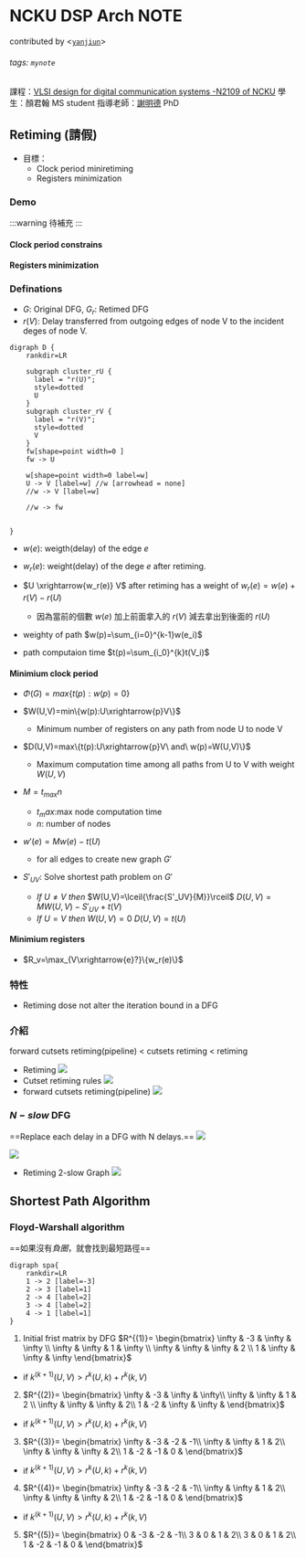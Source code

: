 # NCKU DSP Arch NOTE
contributed by <[`yanjiun`](https://github.com/yanjiunhaha)>
###### tags: `mynote`
課程：[VLSI design for digital communication systems -N2109 of NCKU](http://vlsilab.ee.ncku.edu.tw/vlsi.html)
學生：顏君翰 MS student
指導老師：[謝明德](http://vlsilab.ee.ncku.edu.tw/prof.html) PhD

## Retiming (請假)
* 目標：
    * Clock period miniretiming
    * Registers minimization
### Demo
:::warning
待補充
:::
#### Clock period constrains
#### Registers minimization


### Definations
* $G$: Original DFG, $G_r$: Retimed DFG
* $r(V)$: Delay transferred from outgoing edges of node V to the incident deges of node V.
```graphviz
digraph D {
    rankdir=LR
    
    subgraph cluster_rU {
      label = "r(U)";
      style=dotted
      U
    }
    subgraph cluster_rV {
      label = "r(V)";
      style=dotted
      V
    }
    fw[shape=point width=0 ]
    fw -> U 
    
    w[shape=point width=0 label=w]
    U -> V [label=w] //w [arrowhead = none]
    //w -> V [label=w]
    
    //w -> fw
    
    
} 
```
* $w(e)$: weigth(delay) of the edge $e$
* $w_r(e)$: weight(delay) of the dege $e$ after retiming.
* $U \xrightarrow{w_r(e)} V$ after retiming has a weight of $w_r(e)=w(e)+r(V)-r(U)$
    * 因為當前的個數 $w(e)$ 加上前面拿入的 $r(V)$ 減去拿出到後面的 $r(U)$
* weighty of path 
  $w(p)=\sum_{i=0}^{k-1}w(e_i)$
  
* path computaion time
  $t(p)=\sum_{i_0}^{k}t(V_i)$
  
#### Minimium clock period
* $\Phi(G)=max\{t(p):w(p)=0\}$
* $W(U,V)=min\{w(p):U\xrightarrow{p}V\}$
    * Minimum number of registers on any path from node U to node V
* $D(U,V)=max\{t(p):U\xrightarrow{p}V\ and\ w(p)=W(U,V)\}$
    * Maximum computation time among all paths from U to V with weight $W(U,V)$

* $M=t_{max}n$
    * $t_max$:max node computation time
    * $n$: number of nodes
* $w'(e)=Mw(e)-t(U)$
    * for all edges to create new graph $G'$
* $S'_{UV}$: Solve shortest path problem on $G'$
    * $If\ U \ne V\ then$
      $W(U,V)=\lceil{\frac{S'_UV}{M}}\rceil$
      $D(U,V)=MW(U,V)-S'_{UV}+t(V)$
    * $If\ U = V\ then$
      $W(U,V)=0$
      $D(U,V)=t(U)$
#### Minimium registers 
* $R_v=\max_{V\xrightarrow{e}?}\{w_r(e)\}$
### 特性
* Retiming dose not alter the iteration bound in a DFG

### 介紹
forward cutsets retiming(pipeline) < cutsets retiming < retiming
* Retiming
![](https://i.imgur.com/fVjnF7R.png)
* Cutset retiming rules
  ![](https://i.imgur.com/WQcN5iz.png)
* forward cutsets retiming(pipeline)
  ![](https://i.imgur.com/p3SZZc3.png)



### $N-slow$ DFG
==Replace each delay in a DFG with N delays.==
![](https://i.imgur.com/JuzM3Fd.png)

![](https://i.imgur.com/uJzGxrJ.png)

* Retiming 2-slow Graph
![](https://i.imgur.com/z5cb6qY.png)


## Shortest Path Algorithm
### Floyd-Warshall algorithm
==如果沒有*負圈*，就會找到最短路徑==
```graphviz
digraph spa{
    rankdir=LR
    1 -> 2 [label=-3]
    2 -> 3 [label=1]
    2 -> 4 [label=2]
    3 -> 4 [label=2]
    4 -> 1 [label=1]
}
```

1. Initial frist matrix by DFG
   $R^{(1)}=
\begin{bmatrix}
    \infty &   -3   & \infty & \infty \\
    \infty & \infty &    1   & \infty \\
    \infty & \infty & \infty &    2   \\
       1   & \infty & \infty & \infty
\end{bmatrix}$

* if $k^{(k+1)}(U,V)>r^k(U,k)+r^k(k,V)$
2. $R^{(2)}=
\begin{bmatrix}
    \infty & -3 & \infty & \infty\\
    \infty & \infty & 1 & 2 \\
    \infty & \infty & \infty & 2\\
    1 & -2 & \infty & \infty &
\end{bmatrix}$

* if $k^{(k+1)}(U,V)>r^k(U,k)+r^k(k,V)$
3. $R^{(3)}=
\begin{bmatrix}
    \infty & -3 & -2 & -1\\
    \infty & \infty & 1 & 2\\
    \infty & \infty & \infty & 2\\
    1 & -2 & -1 & 0 &
\end{bmatrix}$

* if $k^{(k+1)}(U,V)>r^k(U,k)+r^k(k,V)$
4. $R^{(4)}=
\begin{bmatrix}
    \infty & -3 & -2 & -1\\
    \infty & \infty & 1 & 2\\
    \infty & \infty & \infty & 2\\
    1 & -2 & -1 & 0 &
\end{bmatrix}$

* if $k^{(k+1)}(U,V)>r^k(U,k)+r^k(k,V)$
5. $R^{(5)}=
\begin{bmatrix}
    0 & -3 & -2 & -1\\
    3 & 0 & 1 & 2\\
    3 & 0 & 1 & 2\\
    1 & -2 & -1 & 0 &
\end{bmatrix}$



